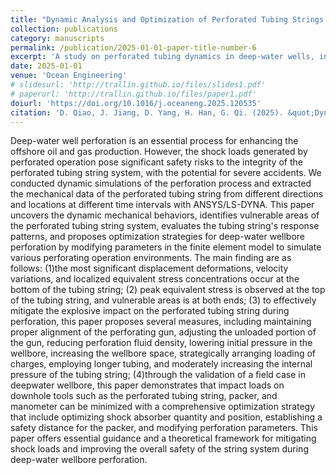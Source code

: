 ```yaml
---
title: "Dynamic Analysis and Optimization of Perforated Tubing Strings in Deep-water Wells under Diverse Operating Conditions"  
collection: publications  
category: manuscripts  
permalink: /publication/2025-01-01-paper-title-number-6
excerpt: 'A study on perforated tubing dynamics in deep-water wells, integrating numerical simulations to optimize operational safety and efficiency.'  
date: 2025-01-01  
venue: 'Ocean Engineering'  
# slidesurl: 'http://trallin.github.io/files/slides1.pdf'
# paperurl: 'http://trallin.github.io/files/paper1.pdf'
doiurl: 'https://doi.org/10.1016/j.oceaneng.2025.120535'
citation: 'D. Qiao, J. Jiang, D. Yang, H. Han, G. Qi. (2025). &quot;Dynamic Analysis and Optimization of Perforated Tubing Strings in Deep-water Wells under Diverse Operating Conditions.&quot; <i>Ocean Engineering</i> 322: 120535.'  
---
```



Deep-water well perforation is an essential process for enhancing the offshore oil and gas production. However, the shock loads generated by perforated operation pose significant safety risks to the integrity of the perforated tubing string system, with the potential for severe accidents. We conducted dynamic simulations of the perforation process and extracted the mechanical data of the perforated tubing string from different directions and locations at different time intervals with ANSYS/LS-DYNA. This paper uncovers the dynamic mechanical behaviors, identifies vulnerable areas of the perforated tubing string system, evaluates the tubing string's response patterns, and proposes optimization strategies for deep-water wellbore perforation by modifying parameters in the finite element model to simulate various perforating operation environments. The main finding are as follows: (1)the most significant displacement deformations, velocity variations, and localized equivalent stress concentrations occur at the bottom of the tubing string; (2) peak equivalent stress is observed at the top of the tubing string, and vulnerable areas is at both ends; (3) to effectively mitigate the explosive impact on the perforated tubing string during perforation, this paper proposes several measures, including maintaining proper alignment of the perforating gun, adjusting the unloaded portion of the gun, reducing perforation fluid density, lowering initial pressure in the wellbore, increasing the wellbore space, strategically arranging loading of charges, employing longer tubing, and moderately increasing the internal pressure of the tubing string; (4)through the validation of a field case in deepwater wellbore, this paper demonstrates that impact loads on downhole tools such as the perforated tubing string, packer, and manometer can be minimized with a comprehensive optimization strategy that include optimizing shock absorber quantity and position, establishing a safety distance for the packer, and modifying perforation parameters. This paper offers essential guidance and a theoretical framework for mitigating shock loads and improving the overall safety of the string system during deep-water wellbore perforation.
